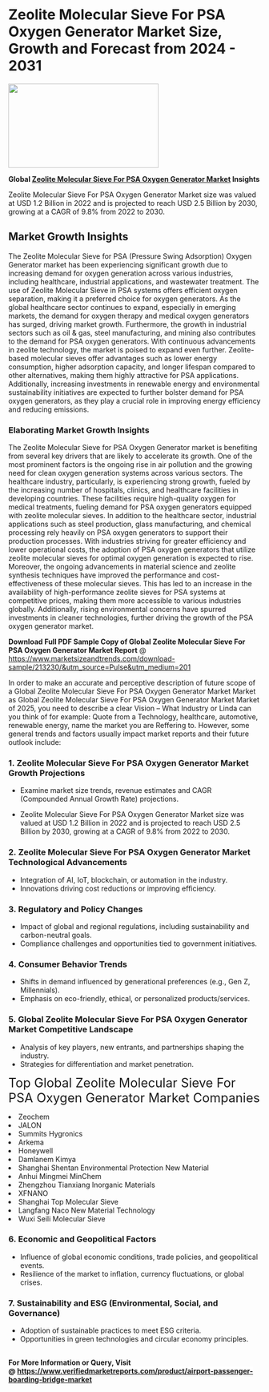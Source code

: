 <H1>Zeolite Molecular Sieve For PSA Oxygen Generator Market Size, Growth and Forecast from 2024 - 2031</H1><img class="aligncenter size-medium wp-image-584254" src="https://thirdeyenews.in/wp-content/uploads/2024/09/Global-Market-Research-300x168.jpeg" alt="" width="300" height="168" /><p><strong>Global&nbsp;<a href="https://www.marketsizeandtrends.com/download-sample/213230/&amp;utm_source=Pulse&amp;utm_medium=201">Zeolite Molecular Sieve For PSA Oxygen Generator Market</a> Insights</strong></p><p>Zeolite Molecular Sieve For PSA Oxygen Generator Market size was valued at USD 1.2 Billion in 2022 and is projected to reach USD 2.5 Billion by 2030, growing at a CAGR of 9.8% from 2022 to 2030.</p><p><h2>Market Growth Insights</h2> The Zeolite Molecular Sieve for PSA (Pressure Swing Adsorption) Oxygen Generator market has been experiencing significant growth due to increasing demand for oxygen generation across various industries, including healthcare, industrial applications, and wastewater treatment. The use of Zeolite Molecular Sieve in PSA systems offers efficient oxygen separation, making it a preferred choice for oxygen generators. As the global healthcare sector continues to expand, especially in emerging markets, the demand for oxygen therapy and medical oxygen generators has surged, driving market growth. Furthermore, the growth in industrial sectors such as oil & gas, steel manufacturing, and mining also contributes to the demand for PSA oxygen generators. With continuous advancements in zeolite technology, the market is poised to expand even further. Zeolite-based molecular sieves offer advantages such as lower energy consumption, higher adsorption capacity, and longer lifespan compared to other alternatives, making them highly attractive for PSA applications. Additionally, increasing investments in renewable energy and environmental sustainability initiatives are expected to further bolster demand for PSA oxygen generators, as they play a crucial role in improving energy efficiency and reducing emissions. <h3>Elaborating Market Growth Insights</h3> The Zeolite Molecular Sieve for PSA Oxygen Generator market is benefiting from several key drivers that are likely to accelerate its growth. One of the most prominent factors is the ongoing rise in air pollution and the growing need for clean oxygen generation systems across various sectors. The healthcare industry, particularly, is experiencing strong growth, fueled by the increasing number of hospitals, clinics, and healthcare facilities in developing countries. These facilities require high-quality oxygen for medical treatments, fueling demand for PSA oxygen generators equipped with zeolite molecular sieves. In addition to the healthcare sector, industrial applications such as steel production, glass manufacturing, and chemical processing rely heavily on PSA oxygen generators to support their production processes. With industries striving for greater efficiency and lower operational costs, the adoption of PSA oxygen generators that utilize zeolite molecular sieves for optimal oxygen generation is expected to rise. Moreover, the ongoing advancements in material science and zeolite synthesis techniques have improved the performance and cost-effectiveness of these molecular sieves. This has led to an increase in the availability of high-performance zeolite sieves for PSA systems at competitive prices, making them more accessible to various industries globally. Additionally, rising environmental concerns have spurred investments in cleaner technologies, further driving the growth of the PSA oxygen generator market. </p><p><span class=""><strong>Download Full PDF Sample Copy of Global Zeolite Molecular Sieve For PSA Oxygen Generator Market Report</strong> @ <a href="https://www.marketsizeandtrends.com/download-sample/213230/&amp;utm_source=Pulse&amp;utm_medium=201" target="_blank">https://www.marketsizeandtrends.com/download-sample/213230/&amp;utm_source=Pulse&amp;utm_medium=201</a></span></p><p>In order to make an accurate and perceptive description of future scope of a Global&nbsp;Zeolite Molecular Sieve For PSA Oxygen Generator Market Market as Global&nbsp;Zeolite Molecular Sieve For PSA Oxygen Generator Market Market of 2025, you need to describe a clear Vision &ndash; What Industry or Linda can you think of for example: Quote from a Technology, healthcare, automotive, renewable energy, name the market you are Reffering to. However, some general trends and factors usually impact market reports and their future outlook include:</p><h3>1.&nbsp;<strong>Zeolite Molecular Sieve For PSA Oxygen Generator Market Growth Projections</strong></h3><ul><li>Examine market size trends, revenue estimates and CAGR (Compounded Annual Growth Rate) projections.</li><li><p>Zeolite Molecular Sieve For PSA Oxygen Generator Market size was valued at USD 1.2 Billion in 2022 and is projected to reach USD 2.5 Billion by 2030, growing at a CAGR of 9.8% from 2022 to 2030.</p></li></ul><h3>2.&nbsp;<strong>Zeolite Molecular Sieve For PSA Oxygen Generator Market Technological Advancements</strong></h3><ul><li>Integration of AI, IoT, blockchain, or automation in the industry.</li><li>Innovations driving cost reductions or improving efficiency.</li></ul><h3>3.&nbsp;<strong>Regulatory and Policy Changes</strong></h3><ul><li>Impact of global and regional regulations, including sustainability and carbon-neutral goals.</li><li>Compliance challenges and opportunities tied to government initiatives.</li></ul><h3>4.&nbsp;<strong>Consumer Behavior Trends</strong></h3><ul><li>Shifts in demand influenced by generational preferences (e.g., Gen Z, Millennials).</li><li>Emphasis on eco-friendly, ethical, or personalized products/services.</li></ul><h3>5.&nbsp;<strong>Global Zeolite Molecular Sieve For PSA Oxygen Generator Market Competitive Landscape</strong></h3><ul><li>Analysis of key players, new entrants, and partnerships shaping the industry.</li><li>Strategies for differentiation and market penetration.</li></ul><p data-pm-slice="1 1 []"><span style="color: inherit; font-family: inherit; font-size: 25px;">Top Global Zeolite Molecular Sieve For PSA Oxygen Generator Market Companies</span></p><div class="" data-test-id=""><p><li>Zeochem</li><li> JALON</li><li> Summits Hygronics</li><li> Arkema</li><li> Honeywell</li><li> Damlanem Kimya</li><li> Shanghai Shentan Environmental Protection New Material</li><li> Anhui Mingmei MinChem</li><li> Zhengzhou Tianxiang Inorganic Materials</li><li> XFNANO</li><li> Shanghai Top Molecular Sieve</li><li> Langfang Naco New Material Technology</li><li> Wuxi Seili Molecular Sieve</li></p></div><h3>6.&nbsp;<strong>Economic and Geopolitical Factors</strong></h3><ul><li>Influence of global economic conditions, trade policies, and geopolitical events.</li><li>Resilience of the market to inflation, currency fluctuations, or global crises.</li></ul><h3>7.&nbsp;<strong>Sustainability and ESG (Environmental, Social, and Governance)</strong></h3><ul><li>Adoption of sustainable practices to meet ESG criteria.</li><li>Opportunities in green technologies and circular economy principles.</li></ul><h2><strong style="font-size: 14px;">For More Information or Query, Visit @&nbsp;</strong><a style="background-color: #ffffff; font-size: 14px;" href="https://www.marketsizeandtrends.com/report/zeolite-molecular-sieve-for-psa-oxygen-generator-market/" target="_blank">https://www.verifiedmarketreports.com/product/airport-passenger-boarding-bridge-market</a></h2>
